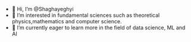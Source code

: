 - 👋 Hi, I’m @Shaghayeghyi
- 👀 I’m interested in fundamental sciences such as theoretical physics,mathematics and computer science.
- 🌱 I’m currently eager to learn more in the field of data science, ML and AI

<!---
Shaghayeghyi/Shaghayeghyi is a ✨ special ✨ repository because its `README.md` (this file) appears on your GitHub profile.
You can click the Preview link to take a look at your changes.
--->
